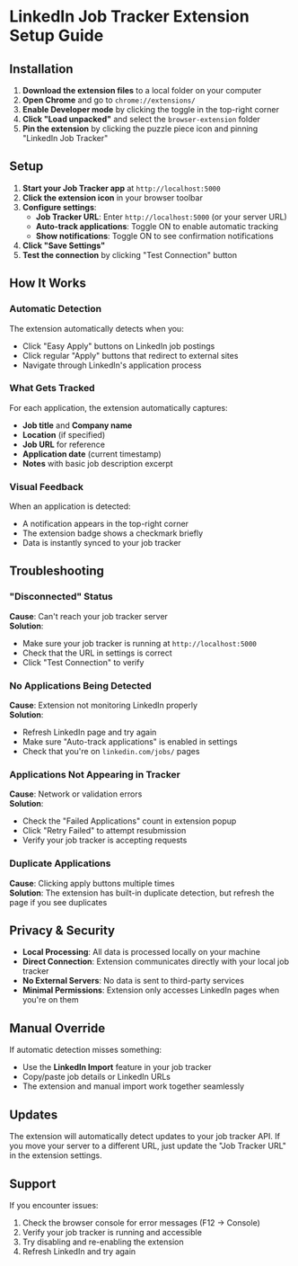 # LinkedIn Job Tracker Extension Setup Guide

## Installation

1. **Download the extension files** to a local folder on your computer
2. **Open Chrome** and go to `chrome://extensions/`
3. **Enable Developer mode** by clicking the toggle in the top-right corner
4. **Click "Load unpacked"** and select the `browser-extension` folder
5. **Pin the extension** by clicking the puzzle piece icon and pinning "LinkedIn Job Tracker"

## Setup

1. **Start your Job Tracker app** at `http://localhost:5000`
2. **Click the extension icon** in your browser toolbar
3. **Configure settings**:
   - **Job Tracker URL**: Enter `http://localhost:5000` (or your server URL)
   - **Auto-track applications**: Toggle ON to enable automatic tracking
   - **Show notifications**: Toggle ON to see confirmation notifications
4. **Click "Save Settings"**
5. **Test the connection** by clicking "Test Connection" button

## How It Works

### Automatic Detection
The extension automatically detects when you:
- Click "Easy Apply" buttons on LinkedIn job postings
- Click regular "Apply" buttons that redirect to external sites
- Navigate through LinkedIn's application process

### What Gets Tracked
For each application, the extension automatically captures:
- **Job title** and **Company name**
- **Location** (if specified)
- **Job URL** for reference
- **Application date** (current timestamp)
- **Notes** with basic job description excerpt

### Visual Feedback
When an application is detected:
- A notification appears in the top-right corner
- The extension badge shows a checkmark briefly
- Data is instantly synced to your job tracker

## Troubleshooting

### "Disconnected" Status
**Cause**: Can't reach your job tracker server  
**Solution**: 
- Make sure your job tracker is running at `http://localhost:5000`
- Check that the URL in settings is correct
- Click "Test Connection" to verify

### No Applications Being Detected
**Cause**: Extension not monitoring LinkedIn properly  
**Solution**:
- Refresh LinkedIn page and try again
- Make sure "Auto-track applications" is enabled in settings
- Check that you're on `linkedin.com/jobs/` pages

### Applications Not Appearing in Tracker
**Cause**: Network or validation errors  
**Solution**:
- Check the "Failed Applications" count in extension popup
- Click "Retry Failed" to attempt resubmission
- Verify your job tracker is accepting requests

### Duplicate Applications
**Cause**: Clicking apply buttons multiple times  
**Solution**: The extension has built-in duplicate detection, but refresh the page if you see duplicates

## Privacy & Security

- **Local Processing**: All data is processed locally on your machine
- **Direct Connection**: Extension communicates directly with your local job tracker
- **No External Servers**: No data is sent to third-party services
- **Minimal Permissions**: Extension only accesses LinkedIn pages when you're on them

## Manual Override

If automatic detection misses something:
- Use the **LinkedIn Import** feature in your job tracker
- Copy/paste job details or LinkedIn URLs
- The extension and manual import work together seamlessly

## Updates

The extension will automatically detect updates to your job tracker API. If you move your server to a different URL, just update the "Job Tracker URL" in the extension settings.

## Support

If you encounter issues:
1. Check the browser console for error messages (F12 → Console)
2. Verify your job tracker is running and accessible
3. Try disabling and re-enabling the extension
4. Refresh LinkedIn and try again